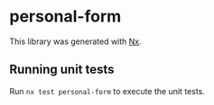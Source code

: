 # personal-form

This library was generated with [Nx](https://nx.dev).

## Running unit tests

Run `nx test personal-form` to execute the unit tests.
